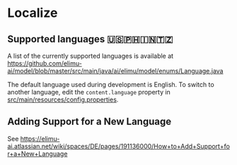 # Localize

## Supported languages 🇺🇸🇵🇭🇮🇳🇹🇿

A list of the currently supported languages is available at https://github.com/elimu-ai/model/blob/master/src/main/java/ai/elimu/model/enums/Language.java

The default language used during development is English. To switch to another language, edit the `content.language` property in [src/main/resources/config.properties](src/main/resources/config.properties).

## Adding Support for a New Language

See https://elimu-ai.atlassian.net/wiki/spaces/DE/pages/191136000/How+to+Add+Support+for+a+New+Language
